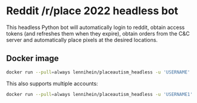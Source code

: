 # Reddit /r/place 2022 headless bot

This headless Python bot will automatically login to reddit, obtain access 
tokens (and refreshes them when they expire), obtain orders from the C&C server
and automatically place pixels at the desired locations.

## Docker image

```bash
docker run --pull=always lennihein/placeautism_headless -u 'USERNAME' 'PASSWORD'
```

This also supports multiple accounts:

```bash
docker run --pull=always lennihein/placeautism_headless -u 'USERNAME1' 'PASSWORD1' -u 'USERNAME2' 'PASSWORD2' -u 'USERNAME3' 'PASSWORD3'
```
